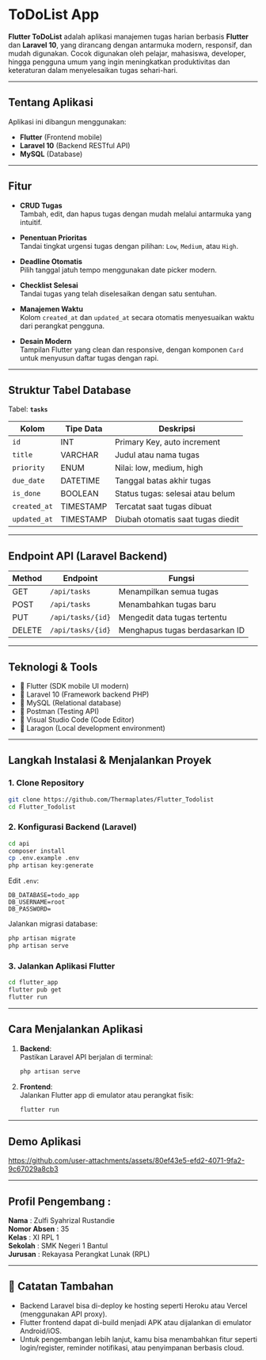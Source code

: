# ToDoList App

**Flutter ToDoList** adalah aplikasi manajemen tugas harian berbasis **Flutter** dan **Laravel 10**, yang dirancang dengan antarmuka modern, responsif, dan mudah digunakan. Cocok digunakan oleh pelajar, mahasiswa, developer, hingga pengguna umum yang ingin meningkatkan produktivitas dan keteraturan dalam menyelesaikan tugas sehari-hari.

---

## Tentang Aplikasi

Aplikasi ini dibangun menggunakan:
- **Flutter** (Frontend mobile)
- **Laravel 10** (Backend RESTful API)
- **MySQL** (Database)

---

## Fitur

- **CRUD Tugas**  
  Tambah, edit, dan hapus tugas dengan mudah melalui antarmuka yang intuitif.

- **Penentuan Prioritas**  
  Tandai tingkat urgensi tugas dengan pilihan: `Low`, `Medium`, atau `High`.

- **Deadline Otomatis**  
  Pilih tanggal jatuh tempo menggunakan date picker modern.

- **Checklist Selesai**  
  Tandai tugas yang telah diselesaikan dengan satu sentuhan.

- **Manajemen Waktu**  
  Kolom `created_at` dan `updated_at` secara otomatis menyesuaikan waktu dari perangkat pengguna.

- **Desain Modern**  
  Tampilan Flutter yang clean dan responsive, dengan komponen `Card` untuk menyusun daftar tugas dengan rapi.

---

## Struktur Tabel Database

Tabel: **`tasks`**

| Kolom        | Tipe Data | Deskripsi                          |
|--------------|-----------|-------------------------------------|
| `id`         | INT       | Primary Key, auto increment         |
| `title`      | VARCHAR   | Judul atau nama tugas               |
| `priority`   | ENUM      | Nilai: low, medium, high            |
| `due_date`   | DATETIME  | Tanggal batas akhir tugas           |
| `is_done`    | BOOLEAN   | Status tugas: selesai atau belum    |
| `created_at` | TIMESTAMP | Tercatat saat tugas dibuat          |
| `updated_at` | TIMESTAMP | Diubah otomatis saat tugas diedit   |

---

## Endpoint API (Laravel Backend)

| Method | Endpoint             | Fungsi                       |
|--------|----------------------|------------------------------|
| GET    | `/api/tasks`         | Menampilkan semua tugas      |
| POST   | `/api/tasks`         | Menambahkan tugas baru       |
| PUT    | `/api/tasks/{id}`    | Mengedit data tugas tertentu |
| DELETE | `/api/tasks/{id}`    | Menghapus tugas berdasarkan ID |

---

## Teknologi & Tools

- 🔹 Flutter (SDK mobile UI modern)
- 🔹 Laravel 10 (Framework backend PHP)
- 🔹 MySQL (Relational database)
- 🔹 Postman (Testing API)
- 🔹 Visual Studio Code (Code Editor)
- 🔹 Laragon (Local development environment)

---

## Langkah Instalasi & Menjalankan Proyek

### 1. Clone Repository
```bash
git clone https://github.com/Thermaplates/Flutter_Todolist
cd Flutter_Todolist
```

### 2. Konfigurasi Backend (Laravel)
```bash
cd api
composer install
cp .env.example .env
php artisan key:generate
```

Edit `.env`:
```env
DB_DATABASE=todo_app
DB_USERNAME=root
DB_PASSWORD=
```

Jalankan migrasi database:
```bash
php artisan migrate
php artisan serve
```

### 3. Jalankan Aplikasi Flutter
```bash
cd flutter_app
flutter pub get
flutter run
```

---

## Cara Menjalankan Aplikasi

1. **Backend**:  
   Pastikan Laravel API berjalan di terminal:  
   ```bash
   php artisan serve
   ```

2. **Frontend**:  
   Jalankan Flutter app di emulator atau perangkat fisik:  
   ```bash
   flutter run
   ```

---

## Demo Aplikasi




https://github.com/user-attachments/assets/80ef43e5-efd2-4071-9fa2-9c67029a8cb3





---

## Profil Pengembang :

**Nama**          : Zulfi Syahrizal Rustandie            
**Nomor Absen**   : 35                   
**Kelas**         : XI RPL 1                  
**Sekolah**       : SMK Negeri 1 Bantul        
**Jurusan**       : Rekayasa Perangkat Lunak (RPL)

---

## 📌 Catatan Tambahan

- Backend Laravel bisa di-deploy ke hosting seperti Heroku atau Vercel (menggunakan API proxy).
- Flutter frontend dapat di-build menjadi APK atau dijalankan di emulator Android/iOS.
- Untuk pengembangan lebih lanjut, kamu bisa menambahkan fitur seperti login/register, reminder notifikasi, atau penyimpanan berbasis cloud.

